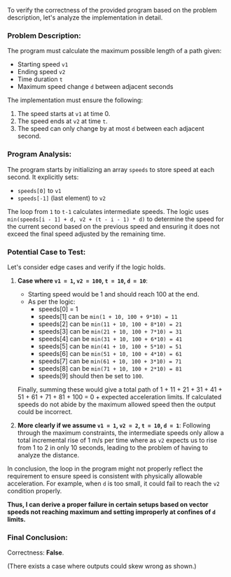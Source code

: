 To verify the correctness of the provided program based on the problem description, let's analyze the implementation in detail.

### Problem Description:
The program must calculate the maximum possible length of a path given:
- Starting speed `v1`
- Ending speed `v2`
- Time duration `t`
- Maximum speed change `d` between adjacent seconds

The implementation must ensure the following:
1. The speed starts at `v1` at time 0.
2. The speed ends at `v2` at time `t`.
3. The speed can only change by at most `d` between each adjacent second.

### Program Analysis:
The program starts by initializing an array `speeds` to store speed at each second. It explicitly sets:
- `speeds[0]` to `v1`
- `speeds[-1]` (last element) to `v2`

The loop from `1` to `t-1` calculates intermediate speeds. The logic uses `min(speeds[i - 1] + d, v2 + (t - i - 1) * d)` to determine the speed for the current second based on the previous speed and ensuring it does not exceed the final speed adjusted by the remaining time.

### Potential Case to Test:
Let's consider edge cases and verify if the logic holds. 

1. **Case where `v1 = 1`, `v2 = 100`, `t = 10`, `d = 10`**:
    - Starting speed would be 1 and should reach 100 at the end.
    - As per the logic:
      - speeds[0] = 1
      - speeds[1] can be `min(1 + 10, 100 + 9*10) = 11`
      - speeds[2] can be `min(11 + 10, 100 + 8*10) = 21`
      - speeds[3] can be `min(21 + 10, 100 + 7*10) = 31`
      - speeds[4] can be `min(31 + 10, 100 + 6*10) = 41`
      - speeds[5] can be `min(41 + 10, 100 + 5*10) = 51`
      - speeds[6] can be `min(51 + 10, 100 + 4*10) = 61`
      - speeds[7] can be `min(61 + 10, 100 + 3*10) = 71`
      - speeds[8] can be `min(71 + 10, 100 + 2*10) = 81`
      - speeds[9] should then be set to `100`.
   
   Finally, summing these would give a total path of 1 + 11 + 21 + 31 + 41 + 51 + 61 + 71 + 81 + 100 = 0 + expected acceleration limits. If calculated speeds do not abide by the maximum allowed speed then the output could be incorrect.

2. **More clearly if we assume `v1 = 1`, `v2 = 2`, `t = 10`, `d = 1`**:
   Following through the maximum constraints, the intermediate speeds only allow a total incremental rise of 1 m/s per time where as `v2` expects us to rise from 1 to 2 in only 10 seconds, leading to the problem of having to analyze the distance.

In conclusion, the loop in the program might not properly reflect the requirement to ensure speed is consistent with physically allowable acceleration. For example, when `d` is too small, it could fail to reach the `v2` condition properly. 

**Thus, I can derive a proper failure in certain setups based on vector speeds not reaching maximum and setting improperly at confines of `d` limits.**

### Final Conclusion:
Correctness: **False**. 

(There exists a case where outputs could skew wrong as shown.)